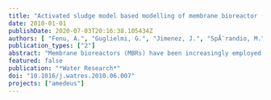 ```yaml
---
title: "Activated sludge model based modelling of membrane bioreactor (MBR) processes: A critical review with special regard to MBR specifities"
date: 2010-01-01
publishDate: 2020-07-03T20:16:38.105434Z
authors: [ "Fenu, A.", "Guglielmi, G.", "Jimenez, J.", "SpÃ¨randio, M.", "Saroj, D.", "Lesjean, B.", "Brepols, C.", "Thoeye, C.", "Nopens, I." ]
publication_types: ["2"]
abstract: "Membrane bioreactors (MBRs) have been increasingly employed for municipal and industrial wastewater treatment in the last decade. The efforts for modelling of such wastewater treatment systems have always targeted either the biological processes (treatment quality target) as well as the various aspects of engineering (cost effective design and operation). The development of Activated Sludge Models (ASM) was an important evolution in the modelling of Conventional Activated Sludge (CAS) processes and their use is now very well established. However, although they were initially developed to describe CAS processes, they have simply been transferred and applied to MBR processes. Recent studies on MBR biological processes have reported several crucial specificities: medium to very high sludge retention times, high mixed liquor concentration, accumulation of soluble microbial products (SMP) rejected by the membrane filtration step, and high aeration rates for scouring purposes. These aspects raise the question as to what extent the ASM framework is applicable to MBR processes. Several studies highlighting some of the aforementioned issues are scattered through the literature. Hence, through a concise and structured overview of the past developments and current state-of-the-art in biological modelling of MBR, this review explores ASMebased modelling applied to MBR processes. The work aims to synthesize previous studies and differentiates between unmodified and modified applications of ASM to MBR. Particular emphasis is placed on influent fractionation, biokinetics, and soluble microbial products (SMPs)/exo-polymeric substances (EPS) modelling"
featured: false
publication: "*Water Research*"
doi: "10.1016/j.watres.2010.06.007"
projects: ["amedeus"]
---
```


